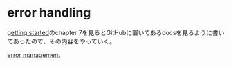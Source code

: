 # error handling

[getting started](https://tfpk.github.io/nominomicon/)のchapter 7を見るとGitHubに置いてあるdocsを見るように書いてあったので、その内容をやっていく。

[error management](https://github.com/rust-bakery/nom/blob/main/doc/error_management.md)

